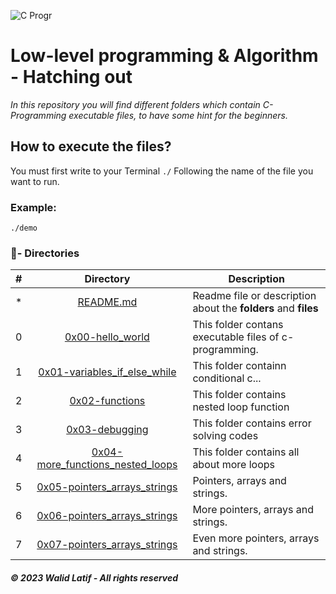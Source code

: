 ![C Progr](https://user-images.githubusercontent.com/125874545/226924053-bd9423a6-6b45-455a-b379-3dc084da0fd2.png)

# Low-level programming & Algorithm - Hatching out

_In this repository you will find different folders which contain C-Programming executable files, to have some hint for the beginners._

## How to execute the files?

You must first write to your Terminal `./` Following the name of the file you want to run.

### Example:
```
./demo
```

### :file_folder:- Directories

#|Directory|Description
---|:---:|---
*|[README.md](./README.md)| Readme file or description about the **folders** and __files__
0|[0x00-hello_world](./0x00-hello_world)|This folder contans executable files of c-programming.
1|[0x01-variables_if_else_while](./0x01-variables_if_else_while)|This folder containn conditional c...
2|[0x02-functions](./0x02-functions_nested_loops)|This folder contains nested loop function
3|[0x03-debugging](./0x03-debugging)|This folder contains error solving codes
4|[0x04-more_functions_nested_loops](./0x04-more_functions_nested_loops)|This folder contains all about more loops
5|[0x05-pointers_arrays_strings](./0x05-pointers_arrays_stringss)| Pointers, arrays and strings.
6|[0x06-pointers_arrays_strings](./0x06-pointers_arrays_stringss)| More pointers, arrays and strings.
7|[0x07-pointers_arrays_strings](./0x07-pointers_arrays_stringss)| Even more pointers, arrays and strings.




##### © 2023 **Walid Latif - All rights reserved**
